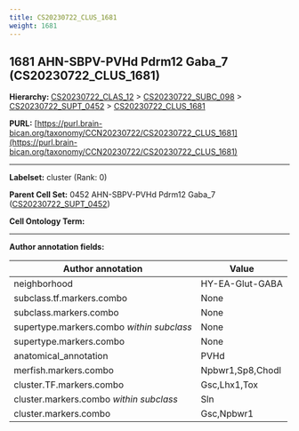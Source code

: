 ```yaml
---
title: CS20230722_CLUS_1681
weight: 1681
---
```

## 1681 AHN-SBPV-PVHd Pdrm12 Gaba_7 (CS20230722_CLUS_1681)
<b>Hierarchy: </b>
[CS20230722_CLAS_12](../CS20230722_CLAS_12) >
[CS20230722_SUBC_098](../CS20230722_SUBC_098) >
[CS20230722_SUPT_0452](../CS20230722_SUPT_0452) >
[CS20230722_CLUS_1681](../CS20230722_CLUS_1681)

**PURL:** [https://purl.brain-bican.org/taxonomy/CCN20230722/CS20230722_CLUS_1681](https://purl.brain-bican.org/taxonomy/CCN20230722/CS20230722_CLUS_1681)

---


**Labelset:** cluster (Rank: 0)

**Parent Cell Set:** 0452 AHN-SBPV-PVHd Pdrm12 Gaba_7 ([CS20230722_SUPT_0452](../CS20230722_SUPT_0452))



**Cell Ontology Term:** 

[MARKER GENES.]: #


---

[TRANSFERRED ANNOTATIONS.]: #


[AUTHOR ANNOTATION FIELDS.]: #


**Author annotation fields:**

| Author annotation | Value |
|-------------------|-------|
|neighborhood|HY-EA-Glut-GABA|
|subclass.tf.markers.combo|None|
|subclass.markers.combo|None|
|supertype.markers.combo _within subclass_|None|
|supertype.markers.combo|None|
|anatomical_annotation|PVHd|
|merfish.markers.combo|Npbwr1,Sp8,Chodl|
|cluster.TF.markers.combo|Gsc,Lhx1,Tox|
|cluster.markers.combo _within subclass_|Sln|
|cluster.markers.combo|Gsc,Npbwr1|
